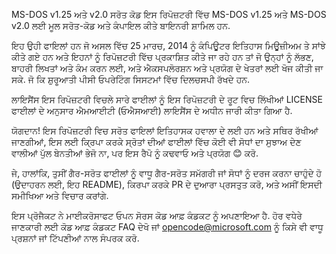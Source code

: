 MS-DOS v1.25 ਅਤੇ v2.0 ਸਰੋਤ ਕੋਡ
ਇਸ ਰਿਪੋਜ਼ਟਰੀ ਵਿੱਚ MS-DOS v1.25 ਅਤੇ MS-DOS v2.0 ਲਈ ਮੂਲ ਸਰੋਤ-ਕੋਡ ਅਤੇ ਕੰਪਾਇਲ ਕੀਤੇ ਬਾਇਨਰੀ ਸ਼ਾਮਿਲ ਹਨ.

ਇਹ ਉਹੀ ਫਾਇਲਾਂ ਹਨ ਜੋ ਅਸਲ ਵਿੱਚ 25 ਮਾਰਚ, 2014 ਨੂੰ ਕੰਪਿਊਟਰ ਇਤਿਹਾਸ ਮਿਊਜ਼ੀਅਮ ਤੇ ਸਾਂਝੇ ਕੀਤੇ ਗਏ ਹਨ ਅਤੇ ਇਹਨਾਂ ਨੂੰ ਰਿਪੋਜ਼ਟਰੀ ਵਿੱਚ ਪ੍ਰਕਾਸ਼ਿਤ ਕੀਤੇ ਜਾ ਰਹੇ ਹਨ ਤਾਂ ਜੋ ਉਨ੍ਹਾਂ ਨੂੰ ਲੱਭਣ, ਬਾਹਰੀ ਲਿਖਤਾਂ ਅਤੇ ਕੰਮ ਕਰਨ ਲਈ, ਅਤੇ ਐਕਸਪਲੋਰਸ਼ਨ ਅਤੇ ਪ੍ਰਯੋਗ ਦੇ ਖੇਤਰਾਂ ਲਈ ਖੋਜ ਕੀਤੀ ਜਾ ਸਕੇ. ਜੋ ਕਿ ਸ਼ੁਰੂਆਤੀ ਪੀਸੀ ਓਪਰੇਟਿੰਗ ਸਿਸਟਮਾਂ ਵਿੱਚ ਦਿਲਚਸਪੀ ਰੱਖਦੇ ਹਨ.

ਲਾਇਸੈਂਸ
ਇਸ ਰਿਪੋਜ਼ਟਰੀ ਵਿਚਲੇ ਸਾਰੇ ਫਾਈਲਾਂ ਨੂੰ ਇਸ ਰਿਪੋਜ਼ਟਰੀ ਦੇ ਰੂਟ ਵਿਚ ਲਿੱਖੀਆਂ LICENSE ਫਾਈਲਾਂ ਦੇ ਅਨੁਸਾਰ ਐਮਆਈਟੀ (ਓਐਸਆਈ) ਲਾਇਸੈਂਸ ਦੇ ਅਧੀਨ ਜਾਰੀ ਕੀਤਾ ਗਿਆ ਹੈ.

ਯੋਗਦਾਨ!
ਇਸ ਰਿਪੋਜ਼ਟਰੀ ਵਿਚ ਸਰੋਤ ਫਾਇਲਾਂ ਇਤਿਹਾਸਕ ਹਵਾਲਾ ਦੇ ਲਈ ਹਨ ਅਤੇ ਸਥਿਰ ਰੱਖੀਆਂ ਜਾਣਗੀਆਂ, ਇਸ ਲਈ ਕ੍ਰਿਪਾ ਕਰਕੇ ਸ੍ਰੋਤਾਂ ਦੀਆਂ ਫਾਈਲਾਂ ਵਿੱਚ ਕੋਈ ਵੀ ਸੋਧਾਂ ਦਾ ਸੁਝਾਅ ਦੇਣ ਵਾਲੀਆਂ ਪੁੱਲ ਬੇਨਤੀਆਂ ਭੇਜੋ ਨਾ, ਪਰ ਇਸ ਰੈਪੋ ਨੂੰ ਕਢਵਾਓ ਅਤੇ ਪ੍ਰਯੋਗ 😊 ਕਰੋ.

ਜੇ, ਹਾਲਾਂਕਿ, ਤੁਸੀਂ ਗੈਰ-ਸਰੋਤ ਫਾਈਲਾਂ ਨੂੰ ਵਾਧੂ ਗੈਰ-ਸਰੋਤ ਸਮੱਗਰੀ ਜਾਂ ਸੋਧਾਂ ਨੂੰ ਦਰਜ ਕਰਨਾ ਚਾਹੁੰਦੇ ਹੋ (ਉਦਾਹਰਨ ਲਈ, ਇਹ README), ਕਿਰਪਾ ਕਰਕੇ PR ਦੇ ਦੁਆਰਾ ਪ੍ਰਸਤੁਤ ਕਰੋ, ਅਤੇ ਅਸੀਂ ਇਸਦੀ ਸਮੀਖਿਆ ਅਤੇ ਵਿਚਾਰ ਕਰਾਂਗੇ.

ਇਸ ਪ੍ਰੋਜੈਕਟ ਨੇ ਮਾਈਕਰੋਸਾਫਟ ਓਪਨ ਸੋਰਸ ਕੋਡ ਆਫ਼ ਕੰਡਕਟ ਨੂੰ ਅਪਣਾਇਆ ਹੈ. ਹੋਰ ਵਧੇਰੇ ਜਾਣਕਾਰੀ ਲਈ ਕੋਡ ਆਫ਼ ਕੰਡਕਟ FAQ ਦੇਖੋ ਜਾਂ opencode@microsoft.com ਨੂੰ ਕਿਸੇ ਵੀ ਵਾਧੂ ਪ੍ਰਸ਼ਨਾਂ ਜਾਂ ਟਿੱਪਣੀਆਂ ਨਾਲ ਸੰਪਰਕ ਕਰੋ.
